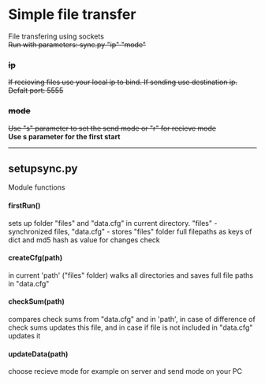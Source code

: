 # Simple file transfer
File transfering using sockets<br>
<s>Run with parameters: sync.py "ip" "mode"<br>
<h3>ip</h3>If recieving files use your local ip to bind. If sending use destination ip. Defalt port: 5555<br>
<h3>mode</h3> Use "s" parameter to set the send mode or "r" for recieve mode</s><br><b>Use s parameter for the first start</b><hr>
<h2>setupsync.py</h2> Module functions 
<h4>firstRun()</h4>sets up folder "files" and "data.cfg" in current directory. "files" - synchronized files, "data.cfg" - stores "files" folder full filepaths as keys of dict and md5 hash as value for changes check
<h4>createCfg(path)</h4>in current 'path' ("files" folder) walks all directories and saves full file paths in "data.cfg"
<h4>checkSum(path)</h4>compares check sums from "data.cfg" and in 'path', in case of difference of check sums updates this file, and in case if file is not included in "data.cfg" updates it
<h4>updateData(path)</h4>choose recieve mode for example on server and send mode on your PC
